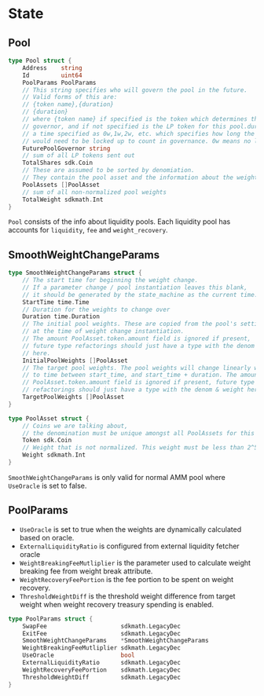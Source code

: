 <!--
order: 4
-->

# State

## Pool

```go
type Pool struct {
	Address    string
	Id         uint64
	PoolParams PoolParams
	// This string specifies who will govern the pool in the future.
	// Valid forms of this are:
	// {token name},{duration}
	// {duration}
	// where {token name} if specified is the token which determines the
	// governor, and if not specified is the LP token for this pool.duration is
	// a time specified as 0w,1w,2w, etc. which specifies how long the token
	// would need to be locked up to count in governance. 0w means no lockup.
	FuturePoolGovernor string
	// sum of all LP tokens sent out
	TotalShares sdk.Coin
	// These are assumed to be sorted by denomiation.
	// They contain the pool asset and the information about the weight
	PoolAssets []PoolAsset
	// sum of all non-normalized pool weights
	TotalWeight sdkmath.Int
}
```

`Pool` consists of the info about liquidity pools.
Each liquidity pool has accounts for `liquidity`, `fee` and `weight_recovery`.

## SmoothWeightChangeParams

```go
type SmoothWeightChangeParams struct {
	// The start time for beginning the weight change.
	// If a parameter change / pool instantiation leaves this blank,
	// it should be generated by the state_machine as the current time.
	StartTime time.Time
	// Duration for the weights to change over
	Duration time.Duration
	// The initial pool weights. These are copied from the pool's settings
	// at the time of weight change instantiation.
	// The amount PoolAsset.token.amount field is ignored if present,
	// future type refactorings should just have a type with the denom & weight
	// here.
	InitialPoolWeights []PoolAsset
	// The target pool weights. The pool weights will change linearly with respect
	// to time between start_time, and start_time + duration. The amount
	// PoolAsset.token.amount field is ignored if present, future type
	// refactorings should just have a type with the denom & weight here.
	TargetPoolWeights []PoolAsset
}

type PoolAsset struct {
	// Coins we are talking about,
	// the denomination must be unique amongst all PoolAssets for this pool.
	Token sdk.Coin
	// Weight that is not normalized. This weight must be less than 2^50
	Weight sdkmath.Int
}
```

`SmoothWeightChangeParams` is only valid for normal AMM pool where `UseOracle` is set to false.

## PoolParams

- `UseOracle` is set to true when the weights are dynamically calculated based on oracle.
- `ExternalLiquidityRatio` is configured from external liquidity fetcher oracle
- `WeightBreakingFeeMutliplier` is the parameter used to calculate weight breaking fee from weight break attribute.
- `WeightRecoveryFeePortion` is the fee portion to be spent on weight recovery.
- `ThresholdWeightDiff` is the threshold weight difference from target weight when weight recovery treasury spending is enabled.

```go
type PoolParams struct {
	SwapFee                     sdkmath.LegacyDec
	ExitFee                     sdkmath.LegacyDec
	SmoothWeightChangeParams    *SmoothWeightChangeParams
	WeightBreakingFeeMutliplier sdkmath.LegacyDec
    UseOracle                   bool
    ExternalLiquidityRatio      sdkmath.LegacyDec
    WeightRecoveryFeePortion    sdkmath.LegacyDec
    ThresholdWeightDiff         sdkmath.LegacyDec
}
```

